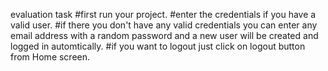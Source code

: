 evaluation task
#first run your project.
#enter the credentials if you have a valid user.
#if there you don't have any valid credentials you can enter any email address with a random password and a new user will be created and logged in automtically.
#if you want to logout just click on logout button from Home screen.
